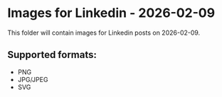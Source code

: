 # Images for Linkedin - 2026-02-09

This folder will contain images for Linkedin posts on 2026-02-09.

## Supported formats:
- PNG
- JPG/JPEG
- SVG
